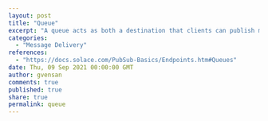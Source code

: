 ```yaml
---
layout: post
title: "Queue"
excerpt: "A queue acts as both a destination that clients can publish messages to, and as an endpoint that clients can bind consumers to and consume messages from. A queue is typically used in a point-to-point (PTP) messaging environment."
categories:
  - "Message Delivery"
references:
  - "https://docs.solace.com/PubSub-Basics/Endpoints.htm#Queues"
date: Thu, 09 Sep 2021 00:00:00 GMT
author: gvensan
comments: true
published: true
share: true
permalink: queue
---
```

